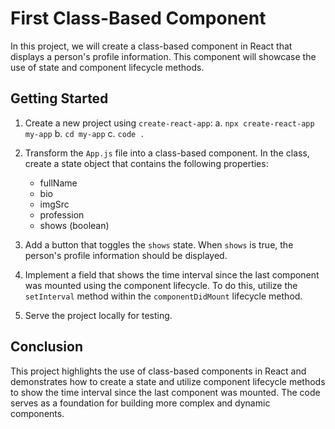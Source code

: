 # First Class-Based Component

In this project, we will create a class-based component in React that displays a person's profile information. This component will showcase the use of state and component lifecycle methods. 

## Getting Started

1. Create a new project using `create-react-app`:
  a. `npx create-react-app my-app`
  b. `cd my-app`
  c. `code .`

2. Transform the `App.js` file into a class-based component. In the class, create a state object that contains the following properties:
   * fullName
   * bio
   * imgSrc
   * profession
   * shows (boolean)

3. Add a button that toggles the `shows` state. When `shows` is true, the person's profile information should be displayed.

4. Implement a field that shows the time interval since the last component was mounted using the component lifecycle. To do this, utilize the `setInterval` method within the `componentDidMount` lifecycle method.

5. Serve the project locally for testing.

## Conclusion

This project highlights the use of class-based components in React and demonstrates how to create a state and utilize component lifecycle methods to show the time interval since the last component was mounted. The code serves as a foundation for building more complex and dynamic components.



